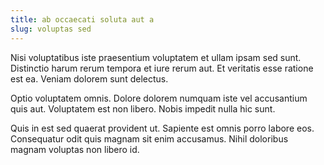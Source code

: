 ```yaml
---
title: ab occaecati soluta aut a
slug: voluptas sed
---
```


Nisi voluptatibus iste praesentium voluptatem et ullam ipsam sed sunt. Distinctio harum rerum tempora et iure rerum aut. Et veritatis esse ratione est ea. Veniam dolorem sunt delectus.

Optio voluptatem omnis. Dolore dolorem numquam iste vel accusantium quis aut. Voluptatem est non libero. Nobis impedit nulla hic sunt.

Quis in est sed quaerat provident ut. Sapiente est omnis porro labore eos. Consequatur odit quis magnam sit enim accusamus. Nihil doloribus magnam voluptas non libero id.
